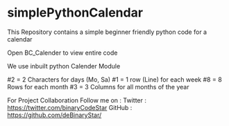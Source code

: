 # simplePythonCalendar
This Repository contains a simple beginner friendly python code for a calendar

Open BC_Calender to  view entire code

We use inbuilt python Calender Module 

#2 = 2 Characters for days (Mo, Sa)
#1 = 1 row (Line) for each week
#8 = 8 Rows  for each month
#3 = 3 Columns   for   all months of the  year 

For Project Collaboration Follow me on :
Twitter : https://twitter.com/binaryCodeStar
GitHub : https://github.com/deBinaryStar/
